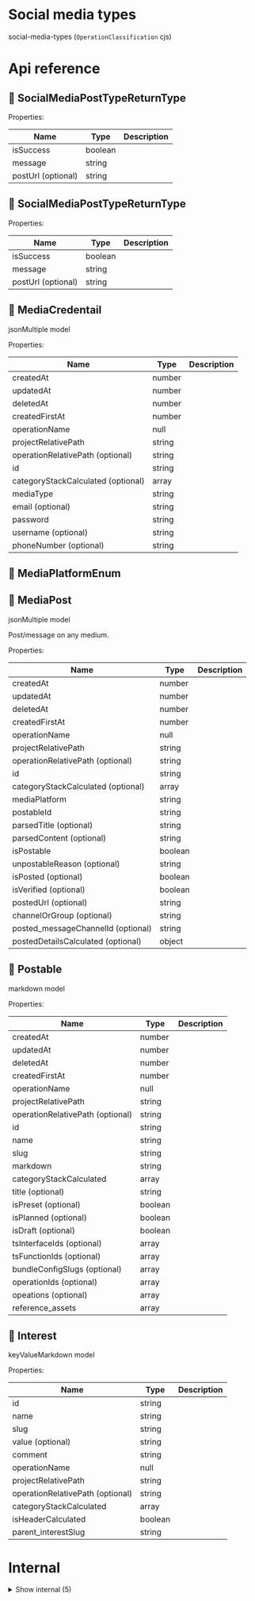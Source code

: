 # Social media types

social-media-types (`OperationClassification` cjs)



# Api reference

## 🔹 SocialMediaPostTypeReturnType

Properties: 

 | Name | Type | Description |
|---|---|---|
| isSuccess  | boolean |  |
| message  | string |  |
| postUrl (optional) | string |  |



## 🔹 SocialMediaPostTypeReturnType

Properties: 

 | Name | Type | Description |
|---|---|---|
| isSuccess  | boolean |  |
| message  | string |  |
| postUrl (optional) | string |  |



## 🔸 MediaCredentail

jsonMultiple model









Properties: 

 | Name | Type | Description |
|---|---|---|
| createdAt  | number |  |
| updatedAt  | number |  |
| deletedAt  | number |  |
| createdFirstAt  | number |  |
| operationName  | null |  |
| projectRelativePath  | string |  |
| operationRelativePath (optional) | string |  |
| id  | string |  |
| categoryStackCalculated (optional) | array |  |
| mediaType  | string |  |
| email (optional) | string |  |
| password  | string |  |
| username (optional) | string |  |
| phoneNumber (optional) | string |  |



## 🔹 MediaPlatformEnum

## 🔸 MediaPost

jsonMultiple model



Post/message on any medium.





Properties: 

 | Name | Type | Description |
|---|---|---|
| createdAt  | number |  |
| updatedAt  | number |  |
| deletedAt  | number |  |
| createdFirstAt  | number |  |
| operationName  | null |  |
| projectRelativePath  | string |  |
| operationRelativePath (optional) | string |  |
| id  | string |  |
| categoryStackCalculated (optional) | array |  |
| mediaPlatform  | string |  |
| postableId  | string |  |
| parsedTitle (optional) | string |  |
| parsedContent (optional) | string |  |
| isPostable  | boolean |  |
| unpostableReason (optional) | string |  |
| isPosted (optional) | boolean |  |
| isVerified (optional) | boolean |  |
| postedUrl (optional) | string |  |
| channelOrGroup (optional) | string |  |
| posted_messageChannelId (optional) | string |  |
| postedDetailsCalculated (optional) | object |  |



## 🔸 Postable

markdown model









Properties: 

 | Name | Type | Description |
|---|---|---|
| createdAt  | number |  |
| updatedAt  | number |  |
| deletedAt  | number |  |
| createdFirstAt  | number |  |
| operationName  | null |  |
| projectRelativePath  | string |  |
| operationRelativePath (optional) | string |  |
| id  | string |  |
| name  | string |  |
| slug  | string |  |
| markdown  | string |  |
| categoryStackCalculated  | array |  |
| title (optional) | string |  |
| isPreset (optional) | boolean |  |
| isPlanned (optional) | boolean |  |
| isDraft (optional) | boolean |  |
| tsInterfaceIds (optional) | array |  |
| tsFunctionIds (optional) | array |  |
| bundleConfigSlugs (optional) | array |  |
| operationIds (optional) | array |  |
| opeations (optional) | array |  |
| reference_assets  | array |  |



## 🔸 Interest

keyValueMarkdown model









Properties: 

 | Name | Type | Description |
|---|---|---|
| id  | string |  |
| name  | string |  |
| slug  | string |  |
| value (optional) | string |  |
| comment  | string |  |
| operationName  | null |  |
| projectRelativePath  | string |  |
| operationRelativePath (optional) | string |  |
| categoryStackCalculated  | array |  |
| isHeaderCalculated  | boolean |  |
| parent_interestSlug  | string |  |


# Internal

<details><summary>Show internal (5)</summary>
    
  # findPostableToPost()

This function finds a postable from the database and posts it on multiple channels

This can be executed with a CRON

1. finds a postable that has no posted paired
2. chooses the channels where this thing can be posted on
3. for every channel, formats the post correctly
4. for every channel, places the post


| Input      |    |    |
| ---------- | -- | -- |
| - | | |
| **Output** |    |    |



## updatePostedStatistics()

This function keeps the `Posted` statistics up-to-date

Can be executed with a cron for all recent posts


| Input      |    |    |
| ---------- | -- | -- |
| - | | |
| **Output** |    |    |



## 🔸 MediaChannel

jsonMultiple model



channel where messages can be posted to

examples:
- facebook group
- slack channel
- whatsapp pm
- facebook pm





Properties: 

 | Name | Type | Description |
|---|---|---|
| createdAt  | number |  |
| updatedAt  | number |  |
| deletedAt  | number |  |
| createdFirstAt  | number |  |
| operationName  | null |  |
| projectRelativePath  | string |  |
| operationRelativePath (optional) | string |  |
| id  | string |  |
| categoryStackCalculated (optional) | array |  |
| platformSlug  | string |  |
| platformChannelId  | string |  |
| url (optional) | string |  |
| name  | string |  |
| slug  | string |  |
| description (optional) | string |  |
| isGroup (optional) | boolean |  |
| memberPersonIds (optional) | array |  |
| interestSlugs (optional) | array |  |
| locationSlug (optional) | string |  |
| language  | string |  |
| mediaCredentialId (optional) | string |  |
| myLastPostAt  | number |  |



## 📄 findPostableToPost (exported const)

This function finds a postable from the database and posts it on multiple channels

This can be executed with a CRON

1. finds a postable that has no posted paired
2. chooses the channels where this thing can be posted on
3. for every channel, formats the post correctly
4. for every channel, places the post


## 📄 updatePostedStatistics (exported const)

This function keeps the `Posted` statistics up-to-date

Can be executed with a cron for all recent posts
  </details>

